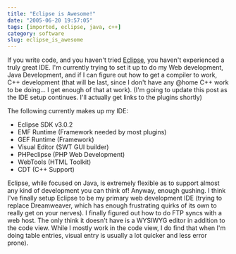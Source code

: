 ```yaml
---
title: "Eclipse is Awesome!"
date: "2005-06-20 19:57:05"
tags: [imported, eclipse, java, c++]
category: software
slug: eclipse_is_awesome
---
```


If you write code, and you haven't tried
<a href="http://www.eclipse.org">Eclipse</a>, you haven't experienced a truly
great IDE. I'm currently trying to set it up to do my Web development, Java
Development, and if I can figure out how to get a compiler to work, C++
development (that will be last, since I don't have any @home C++ work to be
doing... I get enough of that at work). (I'm going to update this post as the
IDE setup continues. I'll actually get links to the plugins shortly)

The following currently makes up my IDE:

<ul>
	<li>Eclipse SDK v3.0.2</li>
	<li>EMF Runtime (Framework needed by most plugins)</li>
	<li>GEF Runtime (Framework)</li>
	<li>Visual Editor (SWT GUI builder)</li>
	<li>PHPeclipse (PHP Web Development)</li>
	<li>WebTools (HTML Toolkit)</li>
	<li>CDT (C++ Support)</li>
</ul>

Eclipse, while focused on Java, is extremely flexible as to support almost any
kind of development you can think of! Anyway, enough gushing. I think I've
finally setup Eclipse to be my primary web development IDE (trying to replace
Dreamweaver, which has enough frustrating quirks of its own to really get on
your nerves). I finally figured out how to do FTP syncs with a web host. The
only think it doesn't have is a WYSIWYG editor in addition to the code view.
While I mostly work in the code view, I do find that when I'm doing table
entries, visual entry is usually a lot quicker and less error prone).
